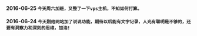 #### 2016-06-25 `今天周六加班，又整了一下vps主机，不知如何打算。` 
#### 2016-06-24 `今天刚给网站加了说说功能，期待以后能有文字记录，人光有聪明是不够的，还要有洞察力和深刻的思维，加油!`

